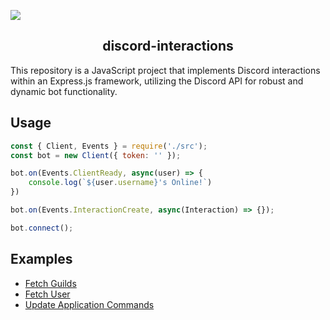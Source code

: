 ![](https://preview.redd.it/4zh2hgl46cp51.png?width=3325&format=png&auto=webp&s=b9123bff12e1d5b86248d27a059104b4c92e05b5)

<h2 style="text-align: center;">discord-interactions</h1>

This repository is a JavaScript project that implements Discord interactions within an Express.js framework, utilizing the Discord API for robust and dynamic bot functionality.

## Usage
```js
const { Client, Events } = require('./src');
const bot = new Client({ token: '' });

bot.on(Events.ClientReady, async(user) => {
    console.log(`${user.username}'s Online!`)
})

bot.on(Events.InteractionCreate, async(Interaction) => {});

bot.connect();
```

## Examples

- [Fetch Guilds]()
- [Fetch User]()
- [Update Application Commands]()

